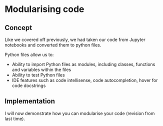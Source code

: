# Modularising code 

## Concept 

Like we covered off previously, we had taken our code from Jupyter notebooks and converted them to python files. 

Python files allow us to: 

- Ability to import Python files as modules, including classes, functions and variables within the files
- Ability to test Python files 
- IDE features such as code intellisense, code autocompletion, hover for code docstrings 


## Implementation 

I will now demonstrate how you can modularise your code (revision from last time). 

